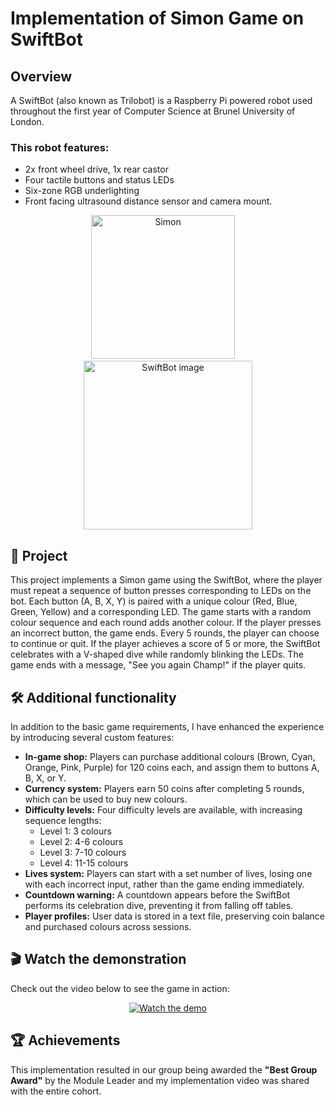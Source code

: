# Implementation of Simon Game on SwiftBot

## Overview

A SwiftBot (also known as Trilobot) is a Raspberry Pi powered robot used throughout the first year of Computer Science at Brunel University of London.

### This robot features:
* 2x front wheel drive, 1x rear castor
* Four tactile buttons and status LEDs
* Six-zone RGB underlighting
* Front facing ultrasound distance sensor and camera mount.

<p align="center">
  <img src="https://github.com/user-attachments/assets/b967d64b-8b34-41eb-bc51-b4a53c372e53" alt="Simon" width="230" />
  &nbsp;&nbsp;&nbsp;
  <img src="https://github.com/user-attachments/assets/aba33305-499e-4200-8015-221e93e61c57" alt="SwiftBot image" width="270" />
</p>

## 🚀 Project
This project implements a Simon game using the SwiftBot, where the player must repeat a sequence of button presses corresponding to LEDs on the bot. Each button (A, B, X, Y) is paired with a unique colour (Red, Blue, Green, Yellow) and a corresponding LED. The game starts with a random colour sequence and each round adds another colour. If the player presses an incorrect button, the game ends. Every 5 rounds, the player can choose to continue or quit. If the player achieves a score of 5 or more, the SwiftBot celebrates with a V-shaped dive while randomly blinking the LEDs. The game ends with a message, "See you again Champ!" if the player quits.

## 🛠️ Additional functionality  
In addition to the basic game requirements, I have enhanced the experience by introducing several custom features:  
* **In-game shop:** Players can purchase additional colours (Brown, Cyan, Orange, Pink, Purple) for 120 coins each, and assign them to buttons A, B, X, or Y.  
* **Currency system:** Players earn 50 coins after completing 5 rounds, which can be used to buy new colours.  
* **Difficulty levels:** Four difficulty levels are available, with increasing sequence lengths:  
  * Level 1: 3 colours  
  * Level 2: 4-6 colours  
  * Level 3: 7-10 colours  
  * Level 4: 11-15 colours  
* **Lives system:** Players can start with a set number of lives, losing one with each incorrect input, rather than the game ending immediately.  
* **Countdown warning:** A countdown appears before the SwiftBot performs its celebration dive, preventing it from falling off tables.  
* **Player profiles:** User data is stored in a text file, preserving coin balance and purchased colours across sessions.

## 🎬 Watch the demonstration
Check out the video below to see the game in action:
<br>

<p align="center">
  <a href="https://www.youtube.com/watch?v=B0ejUsY-uG8">
    <img src="https://img.youtube.com/vi/B0ejUsY-uG8/0.jpg" alt="Watch the demo">
  </a>
</p>

## 🏆 Achievements
This implementation resulted in our group being awarded the **"Best Group Award"** by the Module Leader and my implementation video was shared with the entire cohort.


